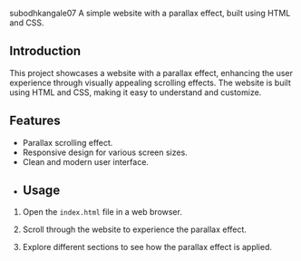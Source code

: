 subodhkangale07
A simple website with a parallax effect, built using HTML and CSS.
## Introduction

This project showcases a website with a parallax effect, enhancing the user experience through visually appealing scrolling effects. The website is built using HTML and CSS, making it easy to understand and customize.
## Features

- Parallax scrolling effect.
- Responsive design for various screen sizes.
- Clean and modern user interface.
- ## Usage

1. Open the `index.html` file in a web browser.

2. Scroll through the website to experience the parallax effect.

3. Explore different sections to see how the parallax effect is applied.
